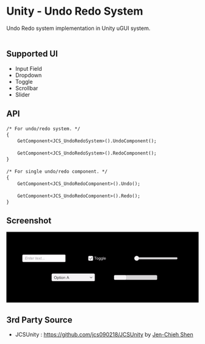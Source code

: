 # Unity - Undo Redo System #

Undo Redo system implementation in Unity uGUI system. <br/><br/>


## Supported UI ##
* Input Field
* Dropdown
* Toggle
* Scrollbar
* Slider


## API ##
```
/* For undo/redo system. */
{
    GetComponent<JCS_UndoRedoSystem>().UndoComponent();

    GetComponent<JCS_UndoRedoSystem>().RedoComponent();
}

/* For single undo/redo component. */
{
    GetComponent<JCS_UndoRedoComponent>().Undo();

    GetComponent<JCS_UndoRedoComponent>().Redo();
}
```

## Screenshot ##
<img src="./screenshot/undo_redo_demo.gif"/>


## 3rd Party Source ##
* JCSUnity : https://github.com/jcs090218/JCSUnity by <a href="https://github.com/jcs090218">Jen-Chieh Shen</a>
